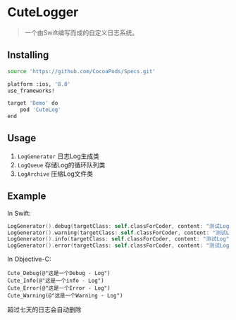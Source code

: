 # CuteLogger

> 一个由Swift编写而成的自定义日志系统。

## Installing

```bash
source 'https://github.com/CocoaPods/Specs.git'

platform :ios, '8.0'
use_frameworks!

target 'Demo' do
    pod 'CuteLog'
end

```

## Usage

1. `LogGenerator` 日志Log生成类
2. `LogQueue` 存储Log的循环队列类
3. `LogArchive` 压缩Log文件类

## Example

In Swift: 

```swift
LogGenerator().debug(targetClass: self.classForCoder, content: "测试Log")
LogGenerator().warning(targetClass: self.classForCoder, content: "测试Log")
LogGenerator().info(targetClass: self.classForCoder, content: "测试Log")
LogGenerator().error(targetClass: self.classForCoder, content: "测试Log")
```

In Objective-C:

```Objc
Cute_Debug(@"这是一个Debug - Log")
Cute_Info(@"这是一个info - Log")
Cute_Error(@"这是一个Error - Log")
Cute_Warning(@"这是一个Warning - Log")
```

超过七天的日志会自动删除

